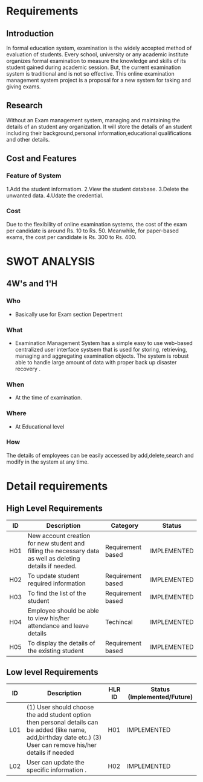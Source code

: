 # Requirements
## Introduction
In formal education system, examination is the widely accepted method of evaluation of students. Every school, university or any academic institute organizes formal examination to measure the knowledge and skills of its student gained during academic session. But, the current examination system is traditional and is not so effective. This online examination management system project is a proposal for a new system for taking and giving exams.

## Research
Without an Exam management system, managing and maintaining the details of an student any organization. It will store the details of an student including their background,personal information,educational qualifications and other details.

## Cost and Features  
###  Feature of System
1.Add the student informatiom.
2.View the student database.
3.Delete the unwanted data.
4.Udate the credential.

### Cost
Due to the flexibility of online examination systems, the cost of the exam per candidate is around Rs. 10 to Rs. 50. Meanwhile, for paper-based exams, the cost per candidate is Rs. 300 to Rs. 400.

# SWOT ANALYSIS
 ## 4W's and 1'H
### Who
- Basically use for Exam section Depertment 
### What
- Examination Management System has a simple easy to use web-based centralized user interface systsem that is used for storing, retrieving, managing and aggregating examination objects. The system is robust able to handle large amount of data with proper back up disaster recovery .
### When 
- At the time of examination.
### Where
- At Educational level
### How
The details of employees can be easily accessed by add,delete,search and modify in the system at any time. 

# Detail requirements
## High Level Requirements 
| ID | Description | Category | Status | 
| ----- | ----- | ------- | ---------|
| H01 | New account creation for new student  and filling the necessary data as well as deleting details if needed. | Requirement based | IMPLEMENTED | 
| H02 | To update student required information | Requirement based |  IMPLEMENTED  |
| H03 | To find the list of the student | Requirement based |  IMPLEMENTED  |
| H04 | Employee should be able to view his/her attendance and leave details | Techincal |  IMPLEMENTED  |
| H05| To display the details of the existing student | Requirement based | IMPLEMENTED |

##  Low level Requirements
 
| ID | Description | HLR ID | Status (Implemented/Future) |
| ------ | --------- | ------ | ----- |
| L01 | (1) User should choose the add student option then  personal details can be added (like name, add,birthday date etc.) (3) User can remove his/her details if needed | H01 |  IMPLEMENTED  |
| L02 | User can update the specific information . | H02 |  IMPLEMENTED  |
 




















